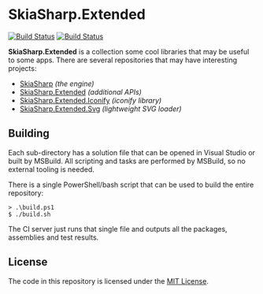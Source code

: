 # SkiaSharp.Extended

[![Build Status](https://dev.azure.com/devdiv/DevDiv/_apis/build/status/Xamarin/Components/SkiaSharp.Extended?branchName=master)](https://dev.azure.com/devdiv/DevDiv/_build/latest?definitionId=10846&branchName=master)  [![Build Status](https://dev.azure.com/xamarin/public/_apis/build/status/mono/SkiaSharp/SkiaSharp.Extended%20(Public)?branchName=master)](https://dev.azure.com/xamarin/public/_build/latest?definitionId=6&branchName=master)

**SkiaSharp.Extended** is a collection some cool libraries that may be
useful to some apps. There are several repositories that may have
interesting projects:

 - [SkiaSharp][skiasharp] _(the engine)_
 - [SkiaSharp.Extended][extended] _(additional APIs)_
 - [SkiaSharp.Extended.Iconify][iconify] _(iconify library)_
 - [SkiaSharp.Extended.Svg][svg] _(lightweight SVG loader)_

## Building

Each sub-directory has a solution file that can be opened in Visual Studio or
built by MSBuild. All scripting and tasks are performed by MSBuild, so no
external tooling is needed.

There is a single PowerShell/bash script that can be used to build the entire
repository:

    > .\build.ps1
    $ ./build.sh

The CI server just runs that single file and outputs all the packages,
assemblies and test results.

## License

The code in this repository is licensed under the [MIT License][license].

[license]: https://github.com/mono/SkiaSharp.Extended/blob/master/LICENSE
[netcore]: https://www.microsoft.com/net/core

[skiasharp]: https://github.com/mono/SkiaSharp
[extended]: https://github.com/mono/SkiaSharp.Extended/tree/master/SkiaSharp.Extended
[iconify]: https://github.com/mono/SkiaSharp.Extended/tree/master/SkiaSharp.Extended.Iconify
[svg]: https://github.com/mono/SkiaSharp.Extended/tree/master/SkiaSharp.Extended.Svg
